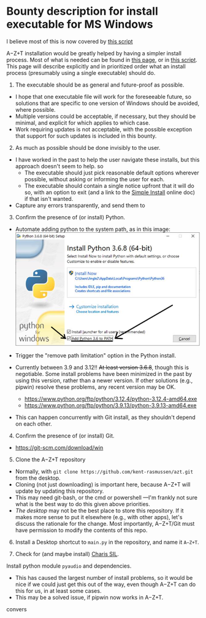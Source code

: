 # Bounty description for install executable for MS Windows

I believe most of this is now covered by [this script](../installfiles/RunMeAsAdmin-RightClick-toInstall.bat?raw=true)

A−Z+T installation would be greatly helped by having a simpler install process. Most of what is needed can be found in [this page](SIMPLEINSTALL.md), or in [this script](../installfiles/RunMetoInstall.bat?raw=true). This page will describe explicitly and in prioritized order what an install process (presumably using a single executable) should do.

1. The executable should be as general and future-proof as possible.
  - I hope that one executable file will work for the foreseeable future, so solutions that are specific to one version of Windows should be avoided, where possible.
  - Multiple versions could be acceptable, if necessary, but they should be minimal, and explicit for which applies to which case.
  - Work requiring updates is not acceptable, with the possible exception that support for such updates is included in this bounty.

2. As much as possible should be done invisibly to the user.
  - I have worked in the past to help the user navigate these installs, but this approach doesn't seem to help. so
    - The executable should just pick reasonable default options wherever possible, without asking or informing the user for each.
    - The executable should contain a single notice upfront that it will do so, with an option to exit (and a link to the [Simple Install](SIMPLEINSTALL.md) online doc) if that isn't wanted.
  - Capture any errors transparently, and send them to

3. Confirm the presence of (or install) Python.
  - Automate adding python to the system path, as in this image: ![Add Python to Path](images/Python_path.png "Add Python to Path")
  - Trigger the "remove path limitation" option in the Python install.
  - Currently between 3.9 and 3.12!!
  ~~At least version 3.6.8~~, though this is negotiable. Some install problems have been minimized in the past by using this version, rather than a newer version. If other solutions (e.g., pipwin) resolve these problems, any recent version may be OK.
    - https://www.python.org/ftp/python/3.12.4/python-3.12.4-amd64.exe
    - https://www.python.org/ftp/python/3.9.13/python-3.9.13-amd64.exe

  - This can happen concurrently with Git install, as they shouldn't depend on each other.

4. Confirm the presence of (or install) Git.
  - https://git-scm.com/download/win

5. Clone the A−Z+T repository
  - Normally, with `git clone https://github.com/kent-rasmussen/azt.git` from the desktop.
  - Cloning (not just downloading) is important here, because A−Z+T will update by updating this repository.
  - This may need git-bash, or the cmd or powershell —I'm frankly not sure what is the best way to do this given above priorities.
  - *The desktop* may not be the best place to store this repository. If it makes more sense to put it elsewhere (e.g., with other apps), let's discuss the rationale for the change. Most importantly, A−Z+T/Git must have permission to modify the contents of this repo.

6. Install a Desktop shortcut to `main.py` in the repository, and name it `A−Z+T`.

7. Check for (and maybe install) [Charis SIL](https://software.sil.org/charis/).

Install python module `pyaudio` and dependencies.
  - This has caused the largest number of install problems, so it would be nice if we could just get this out of the way, even though A−Z+T can do this for us, in at least some cases.
  - This may be a solved issue, if pipwin now works in A−Z+T.





convers

